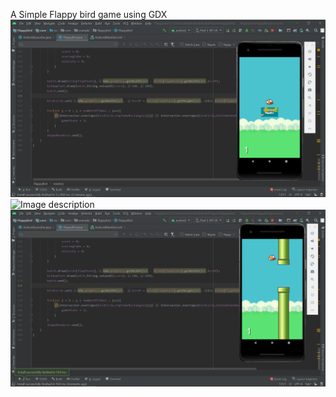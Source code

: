 A Simple Flappy bird game using GDX
![Image description](https://github.com/rahulsanghvi18/Flappy-bird/blob/master/Screenshot%20(100).png) 
![Image description](https://github.com/rahulsanghvi18/Flappy-bird/blob/master/Screenshot%20(101).png) 
![Image description](https://github.com/rahulsanghvi18/Flappy-bird/blob/master/Screenshot%20(102).png) 
